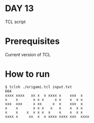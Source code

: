 # DAY 13

TCL script

# Prerequisites

Current version of TCL

# How to run

```console
$ tclsh ./origami.tcl input.txt 
664
xxxx xxxx   xx x  x xxxx x    xxx  x
x    x       x x x     x x    x  x x
xxx  xxx     x xx     x  x    xxx  x
x    x       x x x   x   x    x  x x
x    x    x  x x x  x    x    x  x x
xxxx x     xx  x  x xxxx xxxx xxx  xxxx
```
